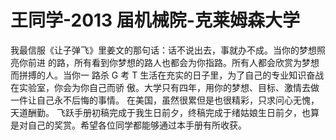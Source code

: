 # 王同学-2013 届机械院-克莱姆森大学

我最信服《让子弹飞》里姜文的那句话：话不说出去，事就办不成。当你的梦想照亮你前进 的路，所有看到你梦想的路人也都会为你指路。所有人都会欣赏为梦想而拼搏的人。当你一 路杀 G 考 T 生活在充实的日子里，为了自己的专业知识奋战在实验室，你会为你自己而骄 傲。大学只有四年，用你的梦想、目标、激情去做一件让自己永不后悔的事情。 在美国，虽然很累但是也很精彩，只求问心无愧，天道酬勤。 飞跃手册初稿完成于我生日前夕，终稿完成于绪姑娘生日前夕，也算是对自己的奖赏。希望各位同学都能够通过本手册有所收获。&#x20;
